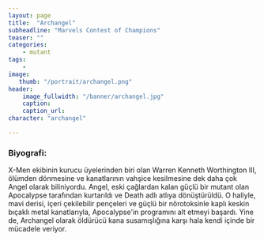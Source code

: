 ```yaml
---
layout: page
title:  "Archangel"
subheadline: "Marvels Contest of Champions"
teaser: ""
categories:
    - mutant
tags:
    -
image:
   thumb: "/portrait/archangel.png"
header:
    image_fullwidth: "/banner/archangel.jpg"
    caption: 
    caption_url:    
character: "archangel"

---
```


### Biyografi:

X-Men ekibinin kurucu üyelerinden biri olan Warren Kenneth Worthington III, ölümden dönmesine ve kanatlarının vahşice kesilmesine dek daha çok Angel olarak biliniyordu. Angel, eski çağlardan kalan güçlü bir mutant olan Apocalypse tarafından kurtarıldı ve Death adlı atlıya dönüştürüldü. O haliyle, mavi derisi, içeri çekilebilir pençeleri ve güçlü bir nörotoksinle kaplı keskin bıçaklı metal kanatlarıyla, Apocalypse'in programını alt etmeyi başardı. Yine de, Archangel olarak öldürücü kana susamışlığına karşı hala kendi içinde bir mücadele veriyor.
